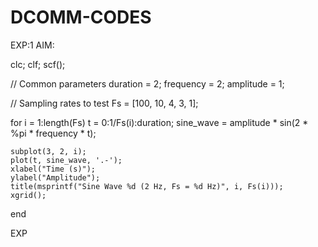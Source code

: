 # DCOMM-CODES

EXP:1 AIM:

clc;
clf;
scf();

// Common parameters
duration = 2;
frequency = 2;
amplitude = 1;

// Sampling rates to test
Fs = [100, 10, 4, 3, 1];

for i = 1:length(Fs)
    t = 0:1/Fs(i):duration;
    sine_wave = amplitude * sin(2 * %pi * frequency * t);
    
    subplot(3, 2, i);
    plot(t, sine_wave, '.-');
    xlabel("Time (s)");
    ylabel("Amplitude");
    title(msprintf("Sine Wave %d (2 Hz, Fs = %d Hz)", i, Fs(i)));
    xgrid();
end

EXP
